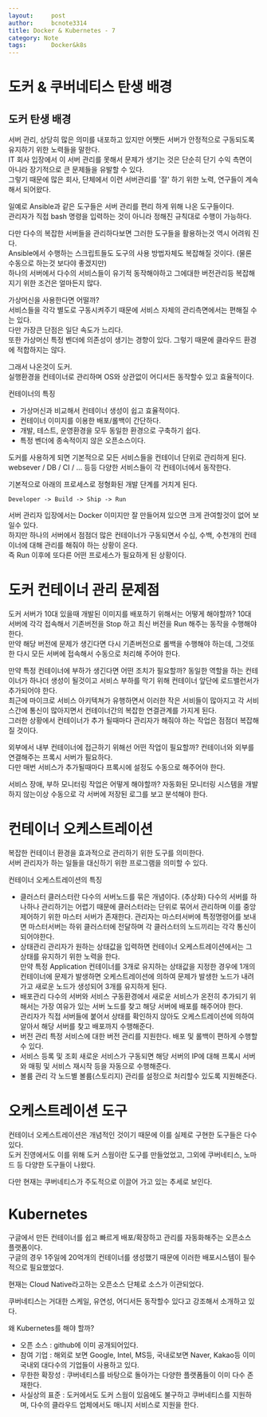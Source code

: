 ```yaml
---
layout:     post
author:     bcnote3314
title: Docker & Kubernetes - 7
category: Note
tags: 		Docker&k8s
---
```


# 도커 & 쿠버네티스 탄생 배경

## 도커 탄생 배경

서버 관리, 상당히 많은 의미를 내포하고 있지만 어쨋든 서버가 안정적으로 구동되도록 유지하기 위한 노력들을 말한다.  
IT 회사 입장에서 이 서버 관리를 못해서 문제가 생기는 것은 단순히 단기 수익 측면이 아니라 장기적으로 큰 문제들을 유발할 수 있다.  
그렇기 때문에 많은 회사, 단체에서 이런 서버관리를 '잘' 하기 위한 노력, 연구들이 계속해서 되어왔다.  

일예로 Ansible과 같은 도구들은 서버 관리를 편리 하게 위해 나온 도구들이다.  
관리자가 직접 bash 명령을 입력하는 것이 아니라 정해진 규칙대로 수행이 가능하다.  

다만 다수의 복잡한 서버들을 관리하다보면 그러한 도구들을 활용하는것 역시 어려워 진다.  
Ansible에서 수행하는 스크립트들도 도구의 사용 방법자체도 복잡해질 것이다.  (물론 수동으로 하는것 보다야 좋겠지만)  
하나의 서버에서 다수의 서비스들이 유기적 동작해야하고 그에대한 버전관리등 복잡해지기 위한 조건은 얼마든지 많다.  

가상머신을 사용한다면 어떨까?  
서비스들을 각각 별도로 구동시켜주기 때문에 서비스 자체의 관리측면에서는 편해질 수는 있다.  
다만 가장큰 단점은 일단 속도가 느리다.  
또한 가상머신 특정 벤더에 의존성이 생기는 경향이 있다.  그렇기 때문에 클라우드 환경에 적합하지는 않다.

그래서 나온것이 도커.  
실행환경을 컨테이너로 관리하며 OS와 상관없이 어디서든 동작할수 있고 효율적이다.  

컨테이너의 특징
* 가상머신과 비교해서 컨테이너 생성이 쉽고 효율적이다.
* 컨테이너 이미지를 이용한 배포/롤백이 간단하다.
* 개발, 테스트, 운영환경을 모두 동일한 환경으로 구축하기 쉽다.
* 특정 벤더에 종속적이지 않은 오픈소스이다.  

도커를 사용하게 되면 기본적으로 모든 서비스들을 컨테이너 단위로 관리하게 된다.  
websever / DB / CI / ... 등등 다양한 서비스들이 각 컨테이너에서 동작한다.  

기본적으로 아래의 프로세스로 정형화된 개발 단계를 거치게 된다.
```
Developer -> Build -> Ship -> Run 
```

서버 관리자 입장에서는 Docker 이미지만 잘 만들어져 있으면 크게 관여할것이 없어 보일수 있다.  
하지만 하나의 서버에서 점점더 많은 컨테이너가 구동되면서 수십, 수백, 수천개의 컨테이너에 대해 관리를 해줘야 하는 상황이 온다.  
즉 Run 이후에 또다른 어떤 프로세스가 필요하게 된 상황이다.  

# 도커 컨테이너 관리 문제점

도커 서버가 10대 있을때 개발된 이미지를 배포하기 위해서는 어떻게 해야할까?
10대 서버에 각각 접속해서 기존버전을 Stop 하고 최신 버전을 Run 해주는 동작을 수행해야 한다.  
만약 해당 버전에 문제가 생긴다면 다시 기존버전으로 롤백을 수행해야 하는데, 그것또한 다시 모든 서버에 접속해서 수동으로 처리해 주어야 한다.  

만약 특정 컨테이너에 부하가 생긴다면 어떤 조치가 필요할까?
동일한 역할을 하는 컨테이너가 하나더 생성이 될것이고 서비스 부하를 막기 위해 컨테이너 앞단에 로드밸런서가 추가되어야 한다.  
최근에 마이크로 서비스 아키텍쳐가 유행하면서 이러한 작은 서비들이 많아지고 각 서비스간에 통신이 많아지면서 컨테이너간의 복잡한 연결관계를 가지게 된다.  
그러한 상황에서 컨테이너가 추가 될때마다 관리자가 해줘야 하는 작업은 점점더 복잡해질 것이다.  

외부에서 내부 컨테이너에 접근하기 위해선 어떤 작업이 필요할까?
컨테이너와 외부를 연결해주는 프록시 서버가 필요하다.  
다만 매번 서비스가 추가될때마다 프록시에 설정도 수동으로 해주어야 한다.  

서비스 장애, 부하 모니터링 작업은 어떻게 해야할까?
자동화된 모니터링 시스템을 개발하지 않는이상 수동으로 각 서버에 저장된 로그를 보고 분석해야 한다.  

# 컨테이너 오케스트레이션

복잡한 컨테이너 환경을 효과적으로 관리하기 위한 도구를 의미한다.  
서버 관리자가 하는 일들을 대신하기 위한 프로그램을 의미할 수 있다.  

컨테이너 오케스트레이션의 특징

* 클러스터 
클러스터란 다수의 서버노드를 묶은 개념이다.  (추상화)
다수의 서버를 하나하나 관리하기는 어렵기 때문에 클러스터라는 단위로 묶어서 관리하며 이를 중앙 제어하기 위한 마스터 서버가 존재한다.
관리자는 마스터서버에 특정명령어를 보내면 마스터서버는 하위 클러스터에 전달하며 각 클러스터의 노드끼리는 각각 통신이 되어야한다.  
* 상태관리
관리자가 원하는 상태값을 입력하면 컨테이너 오케스트레이션에서는 그 상태를 유지하기 위한 노력을 한다.  
만약 특정 Application 컨테이너를 3개로 유지하는 상태값을 지정한 경우에 1개의 컨테이너에 문제가 발생하면 오케스트레이션에 의하여 문제가 발생한 노드가 내려가고 새로운 노드가 생성되어 3개를 유지하게 된다.  
* 배포관리
다수의 서버와 서비스 구동환경에서 새로운 서비스가 온전히 추가되기 위해서는 가장 여유가 있는 서버 노드를 찾고 해당 서버에 배포를 해주어야 한다.  
관리자가 직접 서버들에 붙어서 상태를 확인하지 않아도 오케스트레이션에 의하여 알아서 해당 서버를 찾고 배포까지 수행해준다.  
* 버전 관리
특정 서비스에 대한 버전 관리를 지원한다.  배포 및 롤백이 편하게 수행할 수 있다.  
* 서비스 등록 및 조회
새로운 서비스가 구동되면 해당 서버의 IP에 대해 프록시 서버와 매핑 및 서비스 재시작 등을 자동으로 수행해준다.  
* 볼륨 관리
각 노드별 볼륨(스토리지) 관리를 설정으로 처리할수 있도록 지원해준다.

# 오케스트레이션 도구

컨테이너 오케스트레이션은 개념적인 것이기 때문에 이를 실제로 구현한 도구들은 다수 있다.  
도커 진영에서도 이를 위해 도커 스웜이란 도구를 만들었었고, 그외에 쿠버네티스, 노마드 등 다양한 도구들이 나왔다.  

다만 현재는 쿠버네티스가 주도적으로 이끌어 가고 있는 추세로 보인다.

# Kubernetes

구글에서 만든 컨테이너를 쉽고 빠르게 배포/확장하고 관리를 자동화해주는 오픈소스 플랫폼이다.  
구글의 경우 1주일에 20억개의 컨테이너를 생성했기 때문에 이러한 배포시스템이 필수적으로 필요했었다.  

현재는 Cloud Native라고하는 오픈소스 단체로 소스가 이관되었다.  

쿠버네티스는 거대한 스케일, 유연성, 어디서든 동작할수 있다고 강조해서 소개하고 있다.  

왜 Kubernetes를 해야 할까?

* 오픈 소스 : github에 이미 공개되어있다.  
* 참여 기업 : 해외로 보면 Google, Intel, MS등, 국내로보면 Naver, Kakao등 이미 국내외 대다수의 기업들이 사용하고 있다.  
* 무한한 확장성 : 쿠버네티스를 바탕으로 돌아가는 다양한 플랫폼들이 이미 다수 존재한다.  
* 사실상의 표준 : 도커에서도 도커 스웜이 있음에도 불구하고 쿠버네티스를 지원하며, 다수의 클라우드 업체에서도 매니지 서비스로 지원을 한다.  



